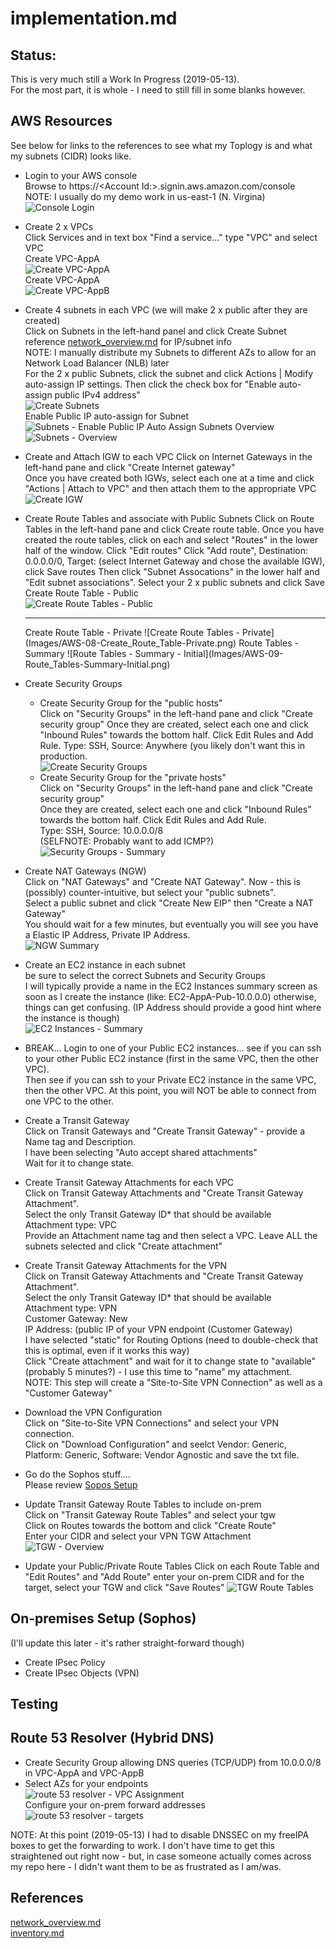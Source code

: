 # implementation.md

## Status:
This is very much still a Work In Progress (2019-05-13).  
For the most part, it is whole - I need to still fill in some blanks however.


## AWS Resources
See below for links to the references to see what my Toplogy is and what my subnets (CIDR) looks like.  

* Login to your AWS console  
  Browse to https://\<Account Id:\>.signin.aws.amazon.com/console  
  NOTE:  I usually do my demo work in us-east-1 (N. Virgina)  
  ![Console Login](Images/AWS-01-Console-Login.png)
* Create 2 x VPCs   
  Click Services and in text box "Find a service..." type "VPC" and select VPC  
  Create VPC-AppA  
  ![Create VPC-AppA](Images/AWS-02-Create_VPC-AppA.png)  
  Create VPC-AppA  
  ![Create VPC-AppB](Images/AWS-02-Create_VPC-AppB.png)  
* Create 4 subnets in each VPC (we will make 2 x public after they are created)  
  Click on Subnets in the left-hand panel and click Create Subnet  
  reference [network_overview.md](network_overview.md) for IP/subnet info  
  NOTE:  I manually distribute my Subnets to different AZs to allow for an Network Load Balancer (NLB) later  
  For the 2 x public Subnets, click the subnet and click Actions | Modify auto-assign IP settings.  Then click the check box for "Enable auto-assign public IPv4 address"  
  ![Create Subnets](Images/AWS-05-Create_Subnet.png)  
  Enable Public IP auto-assign for Subnet  
  ![Subnets - Enable Public IP Auto Assign](Images/AWS-05-Subnets_Enable_PubIP.png)
  Subnets Overview  
  ![Subnets - Overview](Images/AWS-05-Subnets_Overview.png)
* Create and Attach IGW to each VPC
  Click on Internet Gateways in the left-hand pane and click "Create Internet gateway"  
  Once you have created both IGWs, select each one at a time and click "Actions | Attach to VPC" and then attach them to the appropriate VPC  
  ![Create IGW](Images/AWS-06-Create-IGW.png)  
* Create Route Tables and associate with Public Subnets
  Click on Route Tables in the left-hand pane and click Create route table.
  Once you have created the route tables, click on each and select "Routes" in the lower half of the window.  Click "Edit routes"
  Click "Add route", Destination: 0.0.0.0/0, Target: (select Internet Gateway and chose the available IGW), click Save routes
  Then click "Subnet Assocations" in the lower half and "Edit subnet associations".  Select your 2 x public subnets and click Save  
  Create Route Table - Public  
  ![Create Route Tables - Public](Images/AWS-08-Create_Route_Table-Public.png)  
  <HR>  
  Create Route Table - Private  
  ![Create Route Tables - Private](Images/AWS-08-Create_Route_Table-Private.png)  
  Route Tables - Summary
  ![Route Tables - Summary - Initial](Images/AWS-09-Route_Tables-Summary-Initial.png)  
* Create Security Groups
  * Create Security Group for the "public hosts"  
    Click on "Security Groups" in the left-hand pane and click "Create security group" 
    Once they are created, select each one and click "Inbound Rules" towards the bottom half.  Click Edit Rules and Add Rule.
    Type: SSH, Source: Anywhere (you likely don't want this in production.  
    ![Create Security Groups](Images/AWS-10-Security_Groups_Summary.png)  
  * Create Security Group for the "private hosts"  
    Click on "Security Groups" in the left-hand pane and click "Create security group"  
    Once they are created, select each one and click "Inbound Rules" towards the bottom half.  Click Edit Rules and Add Rule.  
    Type: SSH, Source: 10.0.0.0/8   
    (SELFNOTE:  Probably want to add ICMP?)  
  ![Security Groups - Summary](Images/AWS-10-Security_Groups_Summary.png)  
* Create NAT Gateways (NGW)  
  Click on "NAT Gateways" and "Create NAT Gateway".  Now - this is (possibly) counter-intuitive, but select your "public subnets".  
  Select a public subnet and click "Create New EIP" then "Create a NAT Gateway"  
  You should wait for a few minutes, but eventually you will see you have a Elastic IP Address, Private IP Address.  
  ![NGW Summary](Images/AWS-12-NGW-Summary.png)  
* Create an EC2 instance in each subnet  
  be sure to select the correct Subnets and Security Groups  
  I will typically provide a name in the EC2 Instances summary screen as soon as I create the instance (like: EC2-AppA-Pub-10.0.0.0) otherwise, things can get confusing.  (IP Address should provide a good hint where the instance is though)  
  ![EC2 Instances - Summary ](Images/AWS-14-EC2_instances-Summary.png)  
* BREAK...
Login to one of your Public EC2 instances... see if you can ssh to your other Public EC2 instance (first in the same VPC, then the other VPC).  
Then see if you can ssh to your Private EC2 instance in the same VPC, then the other VPC.  At this point, you will NOT be able to connect from one VPC to the other.

* Create a Transit Gateway  
 Click on Transit Gateways and "Create Transit Gateway" - provide a Name tag and Description.  
 I have been selecting "Auto accept shared attachments"  
 Wait for it to change state.  
* Create Transit Gateway Attachments for each VPC  
  Click on Transit Gateway Attachments and "Create Transit Gateway Attachment".  
  Select the only Transit Gateway ID* that should be available  
  Attachment type: VPC  
  Provide an Attachment name tag and then select a VPC.  Leave ALL the subnets selected and click "Create attachment"  
* Create Transit Gateway Attachments for the VPN  
  Click on Transit Gateway Attachments and "Create Transit Gateway Attachment".  
  Select the only Transit Gateway ID* that should be available  
  Attachment type: VPN  
  Customer Gateway: New   
  IP Address: (public IP of your VPN endpoint (Customer Gateway)  
  I have selected "static" for Routing Options (need to double-check that this is optimal, even if it works this way)  
  Click "Create attachment" and wait for it to change state to "available" (probably 5 minutes?) - I use this time to "name" my attachment.  
  NOTE:  This step will create a "Site-to-Site VPN Connection" as well as a "Customer Gateway"  
* Download the VPN Configuration  
  Click on "Site-to-Site VPN Connections" and select your VPN connection.  
  Click on "Download Configuration" and seelct Vendor: Generic, Platform: Generic, Software: Vendor Agnostic and save the txt file.  

* Go do the Sophos stuff....  
  Please review [Sopos Setup](#on-premises-setup-sophos)  

* Update Transit Gateway Route Tables to include on-prem  
  Click on "Transit Gateway Route Tables" and select your tgw  
  Click on Routes towards the bottom and click "Create Route"  
  Enter your CIDR and select your VPN TGW Attachment  
  ![TGW - Overview](Images/AWS-21-Transit_Gateway_Overview.png)  
* Update your Public/Private Route Tables
  Click on each Route Table and "Edit Routes" and "Add Route" enter your on-prem CIDR and for the target, select your TGW and click "Save Routes"
  ![TGW Route Tables](Images/AWS-20-TGW-Route_Tables.png)  

## On-premises Setup (Sophos)
  (I'll update this later - it's rather straight-forward though)  
  * Create IPsec Policy  
  * Create IPsec Objects (VPN)  


## Testing


## Route 53 Resolver (Hybrid DNS)
* Create Security Group allowing DNS queries (TCP/UDP) from 10.0.0.0/8 in VPC-AppA and VPC-AppB  
* Select AZs for your endpoints  
  ![route 53 resolver - VPC Assignment](Images/AWS-23-route53resolver-AZ_assignment.png)  
  Configure your on-prem forward addresses  
  ![route 53 resolver - targets](Images/AWS-23-route53resolver-target.png)  

NOTE:  At this point (2019-05-13) I had to disable DNSSEC on my freeIPA boxes to get the forwarding to work.  I don't have time to get this straightened out right now - but, in case someone actually comes across my repo here - I didn't want them to be as frustrated as I am/was.

## References
[network_overview.md](network_overview.md)  
[inventory.md](inventory.md)  



